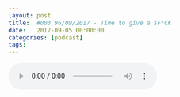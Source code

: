 ```yaml
---
layout: post
title:  #003 96/09/2017 - Time to give a $F*CK
date:   2017-09-05 00:00:00
categories: [podcast]
tags:
---
```

<audio src='http://feeds.soundcloud.com/stream/341116580-la-bulle-crypto-003-time-to-give-a-fck.mp3' auto-play='false' controls='true' />

Twitter: @labullecrypto
